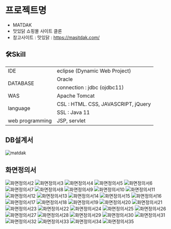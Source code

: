 # 프로젝트명
- MATDAK
- 맛있닭 쇼핑몰 사이트 클론
- 참고사이트 : 맛있닭 : https://masitdak.com/
## 🛠️Skill
<table>
  <tr>
    <td> IDE </td>
    <td> eclipse (Dynamic Web Project)</td>
  </tr>  
  <tr>
    <td rowspan="2"> DATABASE </td>
    <td> Oracle </td>
  </tr>  
  <tr>
    <td> connection : jdbc (ojdbc11) </td>
  </tr>  
  <tr>
    <td> WAS </td>
    <td> Apache Tomcat </td>
  </tr>  
  <tr>
    <td rowspan="2"> language </td>
    <td> CSL : HTML. CSS, JAVASCRIPT, jQuery</td>
  </tr> 
  <tr>
    <td> SSL : Java 11 </td>
  </tr> 
  <tr>
    <td> web programming </td>
    <td> JSP, servlet </td>
  </tr> 
</table>

## DB설계서
![matdak](https://github.com/jaeheela/matdak-project/assets/107570140/29801616-3546-48e9-b083-533c792787bd)

## 화면정의서
![화면정의서2](https://github.com/jaeheela/matdak-project/assets/107570140/4a560a79-4755-41f8-8da9-8cbb0b9117d8)
![화면정의서3](https://github.com/jaeheela/matdak-project/assets/107570140/a63e3c31-0938-4a61-8fbc-dda22321d1fd)
![화면정의서4](https://github.com/jaeheela/matdak-project/assets/107570140/3f388040-bade-4115-a382-847a8d4cdd6d)
![화면정의서5](https://github.com/jaeheela/matdak-project/assets/107570140/8b648ebf-caea-4792-a567-b317e8288b89)
![화면정의서6](https://github.com/jaeheela/matdak-project/assets/107570140/87b85793-203e-44e2-ac87-85457afa8351)
![화면정의서7](https://github.com/jaeheela/matdak-project/assets/107570140/aeb0f194-260a-40ca-a699-c586d347a116)
![화면정의서8](https://github.com/jaeheela/matdak-project/assets/107570140/8c752c20-a9eb-44f2-9fe1-17c37700803c)
![화면정의서9](https://github.com/jaeheela/matdak-project/assets/107570140/0c3226df-a547-4e95-9bda-ee3c3c5af984)
![화면정의서10](https://github.com/jaeheela/matdak-project/assets/107570140/8d422f44-7a7e-4109-90db-c7424999b698)
![화면정의서11](https://github.com/jaeheela/matdak-project/assets/107570140/68757991-a860-4ad6-8485-8f1fd6e1fea8)
![화면정의서12](https://github.com/jaeheela/matdak-project/assets/107570140/76677b90-164c-49bd-bb81-a9fce6413107)
![화면정의서13](https://github.com/jaeheela/matdak-project/assets/107570140/d650617e-8e9e-4607-ab61-69671cd9c55c)
![화면정의서14](https://github.com/jaeheela/matdak-project/assets/107570140/32cd9044-9168-4982-b7eb-3e072acdcf08)
![화면정의서15](https://github.com/jaeheela/matdak-project/assets/107570140/fb233af4-c251-4e76-801f-080919bfafef)
![화면정의서16](https://github.com/jaeheela/matdak-project/assets/107570140/4df145d5-91f5-4fe8-ad88-0192a845a6d9)
![화면정의서17](https://github.com/jaeheela/matdak-project/assets/107570140/94a47490-c5cf-48ac-87b6-ce2c75b8e0a3)
![화면정의서18](https://github.com/jaeheela/matdak-project/assets/107570140/587bfa8f-c55a-471f-958a-d3dabe51d912)
![화면정의서19](https://github.com/jaeheela/matdak-project/assets/107570140/33ffa790-3442-4d55-9468-193cb5bf711e)
![화면정의서20](https://github.com/jaeheela/matdak-project/assets/107570140/9e82cb46-eb42-41e2-90ff-581d6bc24571)
![화면정의서21](https://github.com/jaeheela/matdak-project/assets/107570140/81420bc3-91ed-4abc-adbc-4182eea83739)
![화면정의서23](https://github.com/jaeheela/matdak-project/assets/107570140/58cd3f77-2c93-4b03-850f-25353075a829)
![화면정의서22](https://github.com/jaeheela/matdak-project/assets/107570140/61d5112a-7bd3-4482-87b5-c1d04f7031e0)
![화면정의서24](https://github.com/jaeheela/matdak-project/assets/107570140/84609e53-68d1-4233-a21d-93f911d3b420)
![화면정의서25](https://github.com/jaeheela/matdak-project/assets/107570140/dee48226-9e74-4604-b26e-1e9880ed8b62)
![화면정의서26](https://github.com/jaeheela/matdak-project/assets/107570140/c0c51609-0cab-4a76-b533-fc49a8184342)
![화면정의서27](https://github.com/jaeheela/matdak-project/assets/107570140/115699c8-6cde-4c5e-9a57-1ad1940d7e7c)
![화면정의서28](https://github.com/jaeheela/matdak-project/assets/107570140/512fd49b-8a26-4e4f-807f-5e683a1f2a55)
![화면정의서29](https://github.com/jaeheela/matdak-project/assets/107570140/b84b8738-5ba1-409e-b9bf-38fbaef51077)
![화면정의서30](https://github.com/jaeheela/matdak-project/assets/107570140/416f3e6c-c4d0-4f72-a31d-babbff519ecf)
![화면정의서31](https://github.com/jaeheela/matdak-project/assets/107570140/9868e879-8db9-4d5c-8a62-e8c21e7401f5)
![화면정의서32](https://github.com/jaeheela/matdak-project/assets/107570140/90b9c9a8-336e-4ff8-a218-6801b1db1009)
![화면정의서33](https://github.com/jaeheela/matdak-project/assets/107570140/7af990c1-8a3f-4bb7-b003-7aac674cd525)
![화면정의서34](https://github.com/jaeheela/matdak-project/assets/107570140/a00bef02-a535-4d7f-967e-134e14271b0b)
![화면정의서35](https://github.com/jaeheela/matdak-project/assets/107570140/4a6e29a7-add6-4723-bc12-6488d1c3bf37)

